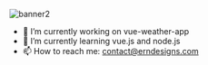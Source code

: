 ![banner2](https://user-images.githubusercontent.com/63167644/185745657-7c1ca852-89dd-4e8d-b8d2-bf0c07f1f507.png)

- 🔭 I’m currently working on vue-weather-app 
- 🌱 I’m currently learning vue.js and node.js 
- 📫 How to reach me: contact@erndesigns.com 
